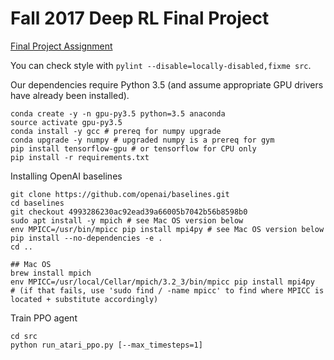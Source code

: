 # Fall 2017 Deep RL Final Project

[Final Project Assignment](https://d1b10bmlvqabco.cloudfront.net/attach/j6l2zpz570w7jq/iy4vn27h37x7h4/j711skxb7k4n/final_project.pdf)

You can check style with `pylint --disable=locally-disabled,fixme src`.

Our dependencies require Python 3.5 (and assume appropriate GPU drivers have already been installed).

    conda create -y -n gpu-py3.5 python=3.5 anaconda
    source activate gpu-py3.5
    conda install -y gcc # prereq for numpy upgrade
    conda upgrade -y numpy # upgraded numpy is a prereq for gym
    pip install tensorflow-gpu # or tensorflow for CPU only
    pip install -r requirements.txt

Installing OpenAI baselines

    git clone https://github.com/openai/baselines.git
    cd baselines
    git checkout 4993286230ac92ead39a66005b7042b56b8598b0
    sudo apt install -y mpich # see Mac OS version below
    env MPICC=/usr/bin/mpicc pip install mpi4py # see Mac OS version below
    pip install --no-dependencies -e .
    cd ..

    ## Mac OS
    brew install mpich
    env MPICC=/usr/local/Cellar/mpich/3.2_3/bin/mpicc pip install mpi4py
    # (if that fails, use 'sudo find / -name mpicc' to find where MPICC is located + substitute accordingly)

Train PPO agent

    cd src
    python run_atari_ppo.py [--max_timesteps=1]
